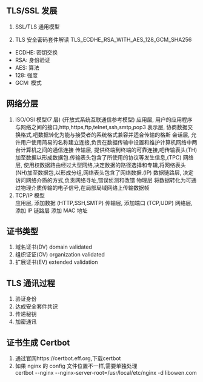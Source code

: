 ## TLS/SSL 发展

1. SSL/TLS 通用模型

2. TLS 安全密码套件解读
   TLS_ECDHE_RSA_WITH_AES_128_GCM_SHA256

- ECDHE: 密钥交换
- RSA: 身份验证
- AES: 算法
- 128: 强度
- GCM: 模式

## 网络分层

1. ISO/OSI 模型(7 层) (开放式系统互联通信参考模型)
   应用层, 用户的应用程序与网络之间的接口,http,https,ftp,telnet,ssh,smtp,pop3
   表示层, 协商数据交换格式,吧数据转化为能与接受者的系统格式兼容并适合传输的格斯
   会话层, 允许用户使用简易的名称建立连接,负责在数据传输中设置和维护计算机网络中两台计算机之间的通信连接
   传输层, 提供终端到终端的可靠连接,吧传输表头(TH)加至数据以形成数据包.传输表头包含了所使用的协议等发生信息,(TPC)
   网络层, 使用权数据路由经过大型网络,决定数据的路径选择和专辑,将网络表头(NH)加至数据包,以形成分组,网络表头包含了网络数据.(IP)
   数据链路层, 决定访问网络介质的方式,负责网络寻址,错误侦测和改错
   物理层 将数据转化为可通过物理介质传输的电子信号,在局部局域网络上传输数据帧
2. TCP/IP 模型  
   应用层, 添加数据 (HTTP,SSH,SMTP)
   传输层, 添加端口 (TCP,UDP)
   网络层, 添加 IP
   链路层 添加 MAC 地址

## 证书类型

1. 域名证书(DV) domain validated
2. 组织证证(OV) organization validated
3. 扩展证书(EV) extended validation

## TLS 通讯过程

1. 验证身份
2. 达成安全套件共识
3. 传递秘钥
4. 加密通讯

## 证书生成 Certbot

1. 通过官网https://certbot.eff.org,下载certbot
2. 如果 nginx 的 config 文件位置不一样,需要单独处理  
   certbot --nginx --nginx-server-root=/usr/local/etc/nginx -d libowen.com
